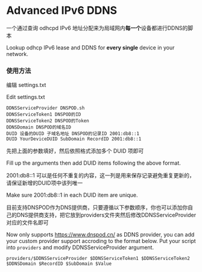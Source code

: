 # Advanced IPv6 DDNS

一个通过查询 odhcpd IPv6 地址分配来为局域网内**每一个**设备都进行DDNS的脚本

Lookup odhcp IPv6 lease and DDNS for **every single** device in your network.

### 使用方法

编辑 settings.txt

Edit settings.txt

```
DDNSServiceProvider DNSPOD.sh
DDNSServiceToken1 DNSPOD的ID
DDNSServiceToken2 DNSPOD的Token
DDNSDomain DNSPOD的域名ID
DUID 设备的DUID 子域名地址 DNSPOD的记录ID 2001:db8::1
DUID YourDeviceDUID SubDomain RecordID 2001:db8::1
```
先把上面的参数填好，然后依照格式添加多个 DUID 项即可 

Fill up the arguments then add DUID items following the above format.

2001:db8::1 可以是任何不重复的内容，这一列是用来保存记录避免重复更新的，请保证新增的DUID项中该列唯一

Make sure 2001:db8::1 in each DUID item are unique.

目前支持DNSPOD作为DNS提供商，只要遵循以下参数顺序，你也可以添加你自己的DNS提供商支持，把它放到providers文件夹然后修改DDNSServiceProvider对应的文件名即可

Now only supports https://www.dnspod.cn/ as DDNS provider, you can add your custom provider support accroding to the format below. Put your script into `providers` and modify DDNSServiceProvider argument.

`providers/$DDNSServiceProvider $DDNSServiceToken1 $DDNSServiceToken2 $DDNSDomain $RecordID $SubDomain $Value`
